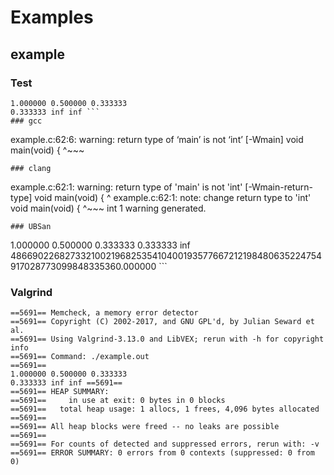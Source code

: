 # Examples
## example
### Test
```
1.000000 0.500000 0.333333 
0.333333 inf inf ```
### gcc
```
example.c:62:6: warning: return type of ‘main’ is not ‘int’ [-Wmain]
 void main(void) {
      ^~~~
```
### clang
```
example.c:62:1: warning: return type of 'main' is not 'int' [-Wmain-return-type]
void main(void) {
^
example.c:62:1: note: change return type to 'int'
void main(void) {
^~~~
int
1 warning generated.
```
### UBSan
```
1.000000 0.500000 0.333333 
0.333333 inf 486690226827332100219682535410400193577667212198480635224754917028773099848335360.000000 ```
### Valgrind
```
==5691== Memcheck, a memory error detector
==5691== Copyright (C) 2002-2017, and GNU GPL'd, by Julian Seward et al.
==5691== Using Valgrind-3.13.0 and LibVEX; rerun with -h for copyright info
==5691== Command: ./example.out
==5691== 
1.000000 0.500000 0.333333 
0.333333 inf inf ==5691== 
==5691== HEAP SUMMARY:
==5691==     in use at exit: 0 bytes in 0 blocks
==5691==   total heap usage: 1 allocs, 1 frees, 4,096 bytes allocated
==5691== 
==5691== All heap blocks were freed -- no leaks are possible
==5691== 
==5691== For counts of detected and suppressed errors, rerun with: -v
==5691== ERROR SUMMARY: 0 errors from 0 contexts (suppressed: 0 from 0)
```
